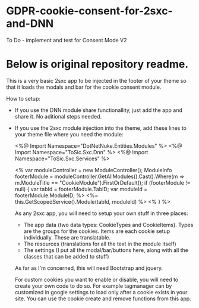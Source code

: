 # GDPR-cookie-consent-for-2sxc-and-DNN
To Do - implement and test for Consent Mode V2

# Below is original repository readme.
This is a very basic 2sxc app to be injected in the footer of your theme so that it loads the modals and bar for the cookie consent module.

How to setup:
- If you use the DNN module share functionallity, just add the app and share it. No aditional steps needed.
- If you use the 2sxc module injection into the theme, add these lines to your theme file where you need the module:


	<%@ Import Namespace="DotNetNuke.Entities.Modules" %>
	<%@ Import Namespace="ToSic.Sxc.Dnn" %>
	<%@ Import Namespace="ToSic.Sxc.Services" %>
	
	<%
		var moduleController = new ModuleController();
		ModuleInfo footerModule = moduleController.GetAllModules().Cast<ModuleInfo>().Where(m => m.ModuleTitle == "CookieModule").FirstOrDefault();
		if (footerModule != null) {
			var tabId = footerModule.TabID;
			var moduleId = footerModule.ModuleID;
	%>
			<%= this.GetScopedService<IRenderService>().Module(tabId, moduleId) %>
	<%
		}
	%>
  
  
  As any 2sxc app, you will need to setup your own stuff in three places:
  - The app data (two data types: CookieTypes and CookieItems). Types are the groups for the cookies. Items are each cookie setup individually. These are translatable.
  - The resources (translations for all the text in the module itself)
  - The settings (I put all the modal/bar/buttons here, along with all the classes that can be added to stuff)
  
  As far as I'm concerned, this will need Bootstrap and jquery.
  
  For custom cookies you want to enable or disable, you will need to create your own code to do so. For example tagmanager can by customized in google settings to load only after a cookie exists in your site. You can use the cookie create and remove functions from this app.
